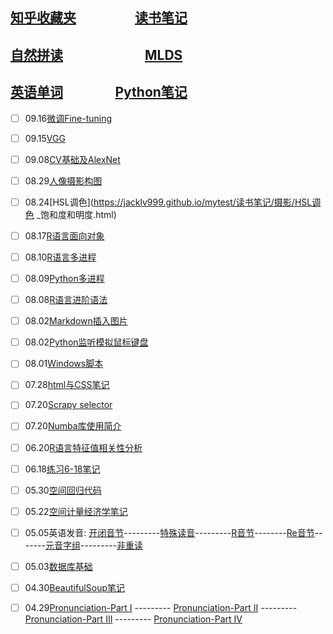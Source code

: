 ## [知乎收藏夹](https://jacklv999.github.io/mytest/zhihu/) &emsp;&emsp;&emsp;&emsp; [读书笔记](https://jacklv999.github.io/mytest/%E8%AF%BB%E4%B9%A6%E7%AC%94%E8%AE%B0/) 
## [自然拼读](https://jacklv999.github.io/mytest/egls/自然拼读法.html) &emsp;&emsp;&emsp;&emsp;&emsp;&emsp;[MLDS](https://jacklv999.github.io/mytest/读书笔记/ML&DL/ML&DL-MLDS/) 

## [英语单词](https://jacklv999.github.io/mytest/egls/word.html) &ensp;&emsp;&emsp;&emsp;  [Python笔记](https://jacklv999.github.io/mytest/Python笔记.html)




- [ ] 09.16[微调Fine-tuning](https://jacklv999.github.io/mytest/读书笔记/ML&DL/CVPaper/Fine-tunning.html) 
- [ ] 09.15[VGG](https://jacklv999.github.io/mytest/读书笔记/ML&DL/CVPaper/02VGG论文.html)  
- [ ] 09.08[CV基础及AlexNet](https://jacklv999.github.io/mytest/读书笔记/ML&DL/CVPaper/01基础及AlexNet.html) 
- [ ] 08.29[人像摄影构图](https://jacklv999.github.io/mytest/读书笔记/摄影/人像摄影构图.html) 
- [ ] 08.24[HSL调色](https://jacklv999.github.io/mytest/读书笔记/摄影/HSL调色 _饱和度和明度.html) 
- [ ] 08.17[R语言面向对象](https://jacklv999.github.io/mytest/读书笔记/CS/R语言学习笔记/R语言面向对象编程.html) 
- [ ] 08.10[R语言多进程](https://jacklv999.github.io/mytest/读书笔记/CS/R语言学习笔记/R语言多进程.html) 
- [ ] 08.09[Python多进程](https://jacklv999.github.io/mytest/读书笔记/CS/Python/Python多进程.html) 
- [ ] 08.08[R语言进阶语法](https://jacklv999.github.io/mytest/读书笔记/CS/R语言学习笔记/R语言进阶语法.html) 
- [ ] 08.02[Markdown插入图片](https://jacklv999.github.io/mytest/读书笔记/CS/cs/Markdown插入图片.html)
- [ ] 08.02[Python监听模拟鼠标键盘](https://jacklv999.github.io/mytest/读书笔记/CS/cs/Python监听模拟鼠标键盘.html) 
- [ ] 08.01[Windows脚本](https://jacklv999.github.io/mytest/读书笔记/CS/cs/Windows脚本.html)  
- [ ] 07.28[html与CSS笔记](https://jacklv999.github.io/mytest/读书笔记/CS/cs/HTML与CSS笔记.html)  
- [ ] 07.20[Scrapy selector](https://jacklv999.github.io/mytest/读书笔记/CS/Python/Scrapy-Selector.html)  
- [ ] 07.20[Numba库使用简介](https://jacklv999.github.io/mytest/读书笔记/CS/Python/Numba库使用简介.html)
- [ ] 06.20[R语言特征值相关性分析](https://jacklv999.github.io/mytest/pic/R语言特征值相关性分析.html) 
- [ ] 06.18[练习6-18笔记](https://jacklv999.github.io/mytest/6-18笔记.html) 
- [ ] 05.30[空间回归代码](https://jacklv999.github.io/mytest/旧文件整理/空间计量/空间回归代码.html) 
- [ ] 05.22[空间计量经济学笔记](https://jacklv999.github.io/mytest/旧文件整理/空间计量/空间计量经济学笔记.html) 
- [ ] 05.05英语发音: [开闭音节](https://jacklv999.github.io/mytest/egls/Prnc-%E5%BC%80%E9%97%AD%E9%9F%B3%E8%8A%82.html)---------[特殊读音](https://jacklv999.github.io/mytest/egls/Prnc-%E7%89%B9%E6%AE%8A%E8%AF%BB%E9%9F%B3.html)---------[R音节](https://jacklv999.github.io/mytest/egls/Prnc-R%E9%9F%B3%E8%8A%82.html)--------[Re音节](https://jacklv999.github.io/mytest/egls/Prnc-Re%E9%9F%B3%E8%8A%82.html)-------[元音字组](https://jacklv999.github.io/mytest/egls/Prnc-%E5%85%83%E9%9F%B3%E5%AD%97%E7%BB%84.html)---------[非重读](https://jacklv999.github.io/mytest/egls/Prnc-%E9%9D%9E%E9%87%8D%E8%AF%BB.html) 
- [ ] 05.03[数据库基础](https://jacklv999.github.io/mytest/数据库基础.html) 
- [ ] 04.30[BeautifulSoup笔记](https://www.jianshu.com/p/03fb1603343c)
- [ ] 04.29[Pronunciation-Part I](https://jacklv999.github.io/mytest/Prnct--HART.html) --------- [Pronunciation-Part II](https://jacklv999.github.io/mytest/Prnct-Rhythm&Intonation.html) ---------  [Pronunciation-Part III](https://jacklv999.github.io/mytest/Prnct--Consonsant.html) ---------  [Pronunciation-Part IV](https://jacklv999.github.io/mytest/Prnct--Vowel.html)

